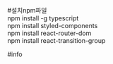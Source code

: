 #설치npm파일 <br />
npm install -g typescript <br />
npm install styled-components <br />
npm install react-router-dom <br />
npm install react-transition-group

#info

